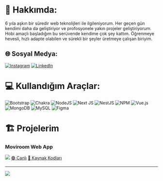 # 💫 Hakkımda:
6 yıla aşkın bir süredir web teknolijleri ile ilgileniyorum. Her geçen gün kendimi daha da geliştiriyor ve profosyonele yakın projeler geliştiriyorum. Hobi amaçlı başladığım bu serüvende kendime çok şey kattım. Öğrenmeye hevesli, hızlı adapte olabilen ve sürekli bir şeyler üretmeye çalışan biriyim.

## 🌐 Sosyal Medya:
[![Instagram](https://img.shields.io/badge/Instagram-%23E4405F.svg?logo=Instagram&logoColor=white)](https://instagram.com/f6hri.code) [![LinkedIn](https://img.shields.io/badge/LinkedIn-%230077B5.svg?logo=linkedin&logoColor=white)](https://linkedin.com/in/f6hri) 

# 💻 Kullandığım Araçlar:
![Bootstrap](https://img.shields.io/badge/bootstrap-%23563D7C.svg?style=for-the-badge&logo=bootstrap&logoColor=white) ![Chakra](https://img.shields.io/badge/chakra-%234ED1C5.svg?style=for-the-badge&logo=chakraui&logoColor=white) ![NodeJS](https://img.shields.io/badge/node.js-6DA55F?style=for-the-badge&logo=node.js&logoColor=white) ![Next JS](https://img.shields.io/badge/Next-black?style=for-the-badge&logo=next.js&logoColor=white) ![NestJS](https://img.shields.io/badge/nestjs-%23E0234E.svg?style=for-the-badge&logo=nestjs&logoColor=white) ![NPM](https://img.shields.io/badge/NPM-%23000000.svg?style=for-the-badge&logo=npm&logoColor=white) ![Vue.js](https://img.shields.io/badge/vuejs-%2335495e.svg?style=for-the-badge&logo=vuedotjs&logoColor=%234FC08D) ![MongoDB](https://img.shields.io/badge/MongoDB-%234ea94b.svg?style=for-the-badge&logo=mongodb&logoColor=white) ![MySQL](https://img.shields.io/badge/mysql-%2300f.svg?style=for-the-badge&logo=mysql&logoColor=white) 	![Figma](https://img.shields.io/badge/figma-%23F24E1E.svg?style=for-the-badge&logo=figma&logoColor=white)

# 🏗️ Projelerim
### Moviroom Web App 
[![](https://miro.medium.com/v2/resize:fit:720/format:webp/0*YM1kUsmkKiF1zvPb.png)](https://medium.com/@mertcobanov/t%C3%BCrk%C3%A7e-tmux-rehberi-685081a277c4)
[🟢 Canlı](https://moviroom.netlify.app)
[📂 Kaynak Kodları](https://github.com/f6hri/moviroom-webapp)

---
[![](https://visitcount.itsvg.in/api?id=f6hri&icon=0&color=0)](https://visitcount.itsvg.in)

<!-- Proudly created with GPRM ( https://gprm.itsvg.in ) -->
